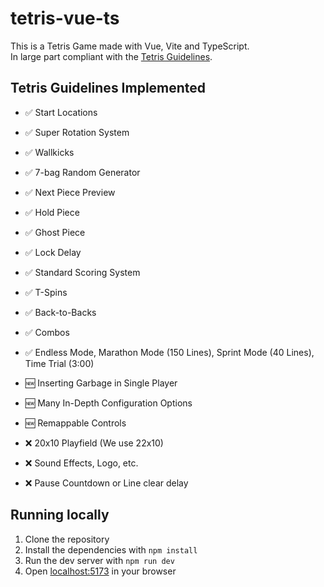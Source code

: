 # tetris-vue-ts

This is a Tetris Game made with Vue, Vite and TypeScript.  
In large part compliant with the [Tetris Guidelines](https://tetris.fandom.com/wiki/Tetris_Guideline).

## Tetris Guidelines Implemented

-   ✅ Start Locations
-   ✅ Super Rotation System
-   ✅ Wallkicks
-   ✅ 7-bag Random Generator
-   ✅ Next Piece Preview
-   ✅ Hold Piece
-   ✅ Ghost Piece
-   ✅ Lock Delay
-   ✅ Standard Scoring System
-   ✅ T-Spins
-   ✅ Back-to-Backs
-   ✅ Combos
-   ✅ Endless Mode, Marathon Mode (150 Lines), Sprint Mode (40 Lines), Time Trial (3:00)

-   🆕 Inserting Garbage in Single Player
-   🆕 Many In-Depth Configuration Options
-   🆕 Remappable Controls

-   ❌ 20x10 Playfield (We use 22x10)
-   ❌ Sound Effects, Logo, etc.
-   ❌ Pause Countdown or Line clear delay

## Running locally

1. Clone the repository
2. Install the dependencies with `npm install`
3. Run the dev server with `npm run dev`
4. Open [localhost:5173](http://localhost:5173) in your browser
